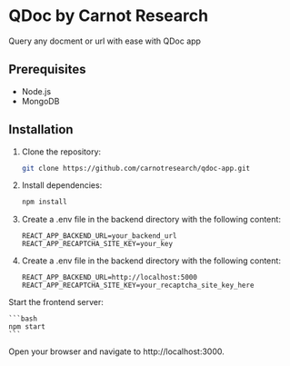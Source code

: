 # QDoc by Carnot Research

Query any docment or url with ease with QDoc app

## Prerequisites

- Node.js
- MongoDB

## Installation

1. Clone the repository:

   ```bash
   git clone https://github.com/carnotresearch/qdoc-app.git
   ```

2. Install dependencies:

   ```bash
   npm install
   ```

3. Create a .env file in the backend directory with the following content:

   ```env
   REACT_APP_BACKEND_URL=your_backend_url
   REACT_APP_RECAPTCHA_SITE_KEY=your_key
   ```


3. Create a .env file in the backend directory with the following content:
   ```env
   REACT_APP_BACKEND_URL=http://localhost:5000
   REACT_APP_RECAPTCHA_SITE_KEY=your_recaptcha_site_key_here
   ```
   

Start the frontend server:

    ```bash
    npm start
    ```

Open your browser and navigate to http://localhost:3000.
